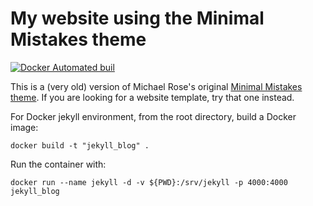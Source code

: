 # My website using the Minimal Mistakes theme

[![Docker Automated buil](https://img.shields.io/docker/automated/mtpatter/jekyll-minmistakes.svg)](https://hub.docker.com/r/mtpatter/jekyll-minmistakes/)

This is a (very old) version of Michael Rose's original [Minimal Mistakes theme](https://mmistakes.github.io/minimal-mistakes/).  If you are looking for a website template, try that one instead.

For Docker jekyll environment, from the root directory, build a Docker image:

```
docker build -t "jekyll_blog" .
```

Run the container with:

```
docker run --name jekyll -d -v ${PWD}:/srv/jekyll -p 4000:4000 jekyll_blog
```
